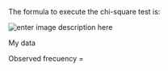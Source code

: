 The formula to execute the chi-square test is:

![enter image description here](https://github.com/antonyga/Bias-Insights/blob/main/Media/chisquare%20test%20formula.png?raw=true)

My data

Observed frecuency = 
